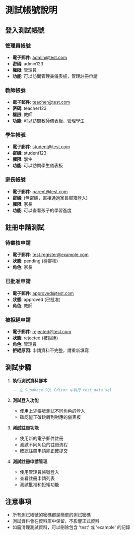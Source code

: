 # 測試帳號說明

## 登入測試帳號

### 管理員帳號
- **電子郵件**: admin@test.com
- **密碼**: admin123
- **權限**: 管理員
- **功能**: 可以訪問管理員儀表板，管理註冊申請

### 教師帳號
- **電子郵件**: teacher@test.com
- **密碼**: teacher123
- **權限**: 教師
- **功能**: 可以訪問教師儀表板，管理學生

### 學生帳號
- **電子郵件**: student@test.com
- **密碼**: student123
- **權限**: 學生
- **功能**: 可以訪問學生儀表板

### 家長帳號
- **電子郵件**: parent@test.com
- **密碼**: (無密碼，直接通過家長郵箱登入)
- **權限**: 家長
- **功能**: 可以查看孩子的學習進度

## 註冊申請測試

### 待審核申請
- **電子郵件**: test.register@example.com
- **狀態**: pending (待審核)
- **角色**: 家長

### 已批准申請
- **電子郵件**: approved@test.com
- **狀態**: approved (已批准)
- **角色**: 教師

### 被拒絕申請
- **電子郵件**: rejected@test.com
- **狀態**: rejected (被拒絕)
- **角色**: 管理員
- **拒絕原因**: 申請資料不完整，請重新填寫

## 測試步驟

1. **執行測試資料腳本**
   ```sql
   -- 在 Supabase SQL Editor 中執行 test_data.sql
   ```

2. **測試登入功能**
   - 使用上述帳號測試不同角色的登入
   - 確認能正確跳轉到對應的儀表板

3. **測試註冊功能**
   - 使用新的電子郵件註冊
   - 測試不同角色的註冊流程
   - 確認註冊申請能正確提交

4. **測試註冊申請管理**
   - 使用管理員帳號登入
   - 查看註冊申請列表
   - 測試批准和拒絕功能

## 注意事項

- 所有測試帳號的密碼都是簡單的測試密碼
- 測試資料會在資料庫中保留，不影響正式資料
- 如需清理測試資料，可以刪除包含 'test' 或 'example' 的記錄 
